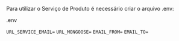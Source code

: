 Para utilizar o Serviço de Produto é necessário criar o arquivo .env:

.env

`URL_SERVICE_EMAIL=`
`URL_MONGOOSE=`
`EMAIL_FROM=`
`EMAIL_TO=`


